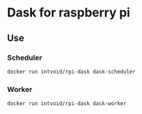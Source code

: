 # Dask for raspberry pi

## Use

### Scheduler

```bash
docker run intvoid/rpi-dask dask-scheduler
```

### Worker

```bash
docker run intvoid/rpi-dask dask-worker
```